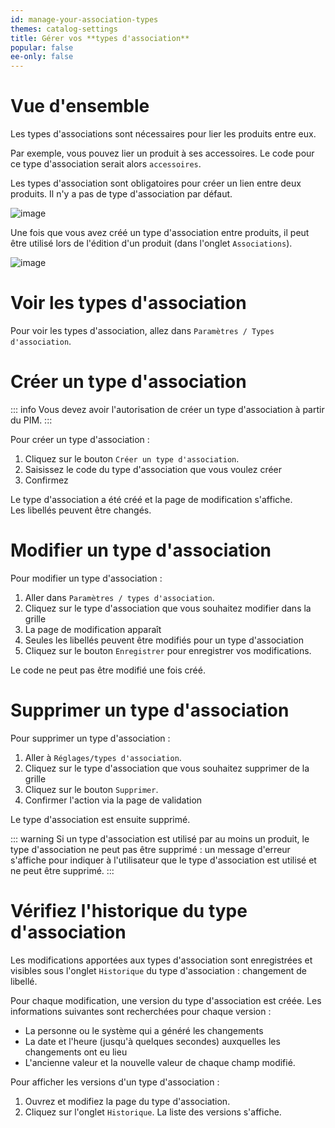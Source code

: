 ```yaml
---
id: manage-your-association-types
themes: catalog-settings
title: Gérer vos **types d'association**
popular: false
ee-only: false
---
```


# Vue d'ensemble

Les types d'associations sont nécessaires pour lier les produits entre eux.

Par exemple, vous pouvez lier un produit à ses accessoires. Le code pour ce type d'association serait alors  `accessoires`.

Les types d'association sont obligatoires pour créer un lien entre deux produits. Il n'y a pas de type d'association par défaut.

![image](Settings_AssociationsTypes_fr.png)

Une fois que vous avez créé un type d'association entre produits, il peut être utilisé lors de l'édition d'un produit (dans l'onglet `Associations`).

![image](Produits_PEF7_fr.png)

# Voir les types d'association

Pour voir les types d'association, allez dans `Paramètres / Types d'association`.

# Créer un type d'association

::: info
Vous devez avoir l'autorisation de créer un type d'association à partir du PIM.
:::

Pour créer un type d'association :
1.  Cliquez sur le bouton `Créer un type d'association`.
1.  Saisissez le code du type d'association que vous voulez créer
1.  Confirmez

Le type d'association a été créé et la page de modification s'affiche.  
Les libellés peuvent être changés.

# Modifier un type d'association

Pour modifier un type d'association :
1.  Aller dans `Paramètres / types d'association`.
1.  Cliquez sur le type d'association que vous souhaitez modifier dans la grille
1.  La page de modification apparaît
1.  Seules les libellés peuvent être modifiés pour un type d'association  
1.  Cliquez sur le bouton `Enregistrer` pour enregistrer vos modifications.

Le code ne peut pas être modifié une fois créé.

# Supprimer un type d'association

Pour supprimer un type d'association :
1.  Aller à `Réglages/types d'association`.
1.  Cliquez sur le type d'association que vous souhaitez supprimer de la grille
1.  Cliquez sur le bouton `Supprimer`.
1.  Confirmer l'action via la page de validation

Le type d'association est ensuite supprimé.

::: warning
Si un type d'association est utilisé par au moins un produit, le type d'association ne peut pas être supprimé : un message d'erreur s'affiche pour indiquer à l'utilisateur que le type d'association est utilisé et ne peut être supprimé.
:::

# Vérifiez l'historique du type d'association

Les modifications apportées aux types d'association sont enregistrées et visibles sous l'onglet `Historique` du type d'association : changement de libellé.

Pour chaque modification, une version du type d'association est créée. Les informations suivantes sont recherchées pour chaque version :

* La personne ou le système qui a généré les changements
* La date et l'heure (jusqu'à quelques secondes) auxquelles les changements ont eu lieu
* L'ancienne valeur et la nouvelle valeur de chaque champ modifié.

Pour afficher les versions d'un type d'association :

1.  Ouvrez et modifiez la page du type d'association.
1.  Cliquez sur l'onglet `Historique`. La liste des versions s'affiche.
